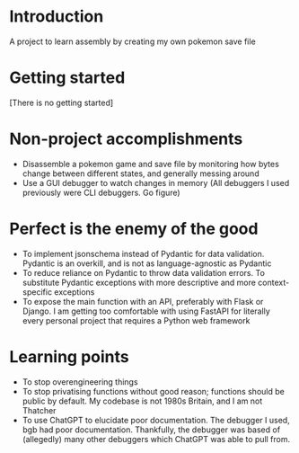 # Introduction

A project to learn assembly by creating my own pokemon save file

# Getting started

[There is no getting started]

# Non-project accomplishments

- Disassemble a pokemon game and save file by monitoring how bytes change between different states, and generally messing around
- Use a GUI debugger to watch changes in memory (All debuggers I used previously were CLI debuggers. Go figure)

# Perfect is the enemy of the good

- To implement jsonschema instead of Pydantic for data validation. Pydantic is an overkill, and is not as language-agnostic as Pydantic
- To reduce reliance on Pydantic to throw data validation errors. To substitute Pydantic exceptions with more descriptive and more context-specific exceptions
- To expose the main function with an API, preferably with Flask or Django. I am getting too comfortable with using FastAPI for literally every personal project that requires a Python web framework

# Learning points

- To stop overengineering things
- To stop privatising functions without good reason; functions should be public by default. My codebase is not 1980s Britain, and I am not Thatcher
- To use ChatGPT to elucidate poor documentation. The debugger I used, bgb had poor documentation. Thankfully, the debugger was based of (allegedly) many other debuggers which ChatGPT was able to pull from.
